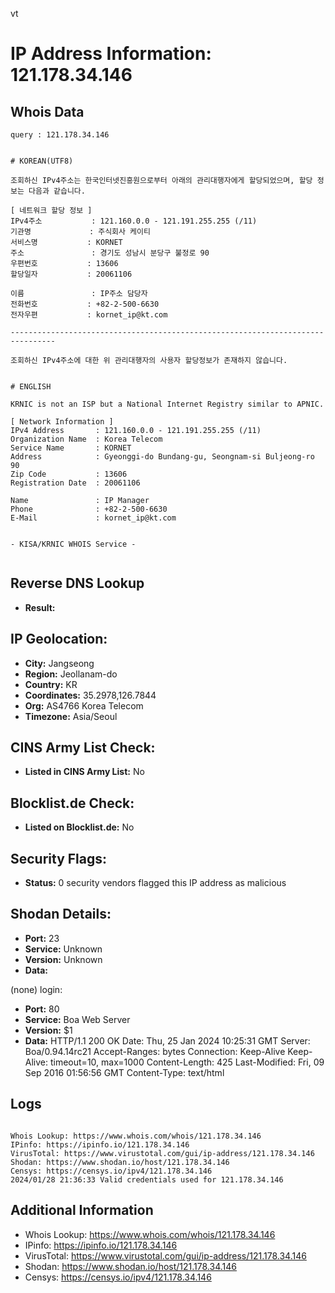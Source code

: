 vt
# IP Address Information: 121.178.34.146

## Whois Data
```
query : 121.178.34.146


# KOREAN(UTF8)

조회하신 IPv4주소는 한국인터넷진흥원으로부터 아래의 관리대행자에게 할당되었으며, 할당 정보는 다음과 같습니다.

[ 네트워크 할당 정보 ]
IPv4주소           : 121.160.0.0 - 121.191.255.255 (/11)
기관명             : 주식회사 케이티
서비스명           : KORNET
주소               : 경기도 성남시 분당구 불정로 90
우편번호           : 13606
할당일자           : 20061106

이름               : IP주소 담당자
전화번호           : +82-2-500-6630
전자우편           : kornet_ip@kt.com

--------------------------------------------------------------------------------

조회하신 IPv4주소에 대한 위 관리대행자의 사용자 할당정보가 존재하지 않습니다.


# ENGLISH

KRNIC is not an ISP but a National Internet Registry similar to APNIC.

[ Network Information ]
IPv4 Address       : 121.160.0.0 - 121.191.255.255 (/11)
Organization Name  : Korea Telecom
Service Name       : KORNET
Address            : Gyeonggi-do Bundang-gu, Seongnam-si Buljeong-ro 90
Zip Code           : 13606
Registration Date  : 20061106

Name               : IP Manager
Phone              : +82-2-500-6630
E-Mail             : kornet_ip@kt.com


- KISA/KRNIC WHOIS Service -


```
## Reverse DNS Lookup
- **Result:** 

## IP Geolocation:
- **City:** Jangseong
- **Region:** Jeollanam-do
- **Country:** KR
- **Coordinates:** 35.2978,126.7844
- **Org:** AS4766 Korea Telecom
- **Timezone:** Asia/Seoul

## CINS Army List Check:
- **Listed in CINS Army List:** 
No

## Blocklist.de Check:
- **Listed on Blocklist.de:** 
No

## Security Flags:
- **Status:** 0 security vendors flagged this IP address as malicious

## Shodan Details:
- **Port:** 23
- **Service:** Unknown
- **Version:** Unknown
- **Data:** 
(none) login: 

- **Port:** 80
- **Service:** Boa Web Server
- **Version:** $1
- **Data:** HTTP/1.1 200 OK
Date: Thu, 25 Jan 2024 10:25:31 GMT
Server: Boa/0.94.14rc21
Accept-Ranges: bytes
Connection: Keep-Alive
Keep-Alive: timeout=10, max=1000
Content-Length: 425
Last-Modified: Fri, 09 Sep 2016 01:56:56 GMT
Content-Type: text/html



## Logs
```

Whois Lookup: https://www.whois.com/whois/121.178.34.146
IPinfo: https://ipinfo.io/121.178.34.146
VirusTotal: https://www.virustotal.com/gui/ip-address/121.178.34.146
Shodan: https://www.shodan.io/host/121.178.34.146
Censys: https://censys.io/ipv4/121.178.34.146
2024/01/28 21:36:33 Valid credentials used for 121.178.34.146

```
## Additional Information
- Whois Lookup: https://www.whois.com/whois/121.178.34.146
- IPinfo: https://ipinfo.io/121.178.34.146
- VirusTotal: https://www.virustotal.com/gui/ip-address/121.178.34.146
- Shodan: https://www.shodan.io/host/121.178.34.146
- Censys: https://censys.io/ipv4/121.178.34.146

